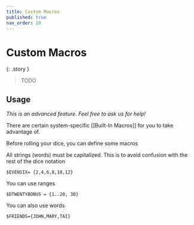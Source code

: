 ```yaml
---
title: Custom Macros
published: true
nav_order: 10
---
```


# Custom Macros


{: .story }   
> TODO


## Usage
*This is an advanced feature. Feel free to ask us for help!*

There are certain system-specific [[Built-In Macros]] for you to take advantage of.

Before rolling your dice, you can define some macros

All strings (words) must be capitalized. This is to avoid confusion with the rest of the dice notation 

`$EVENSIX= {2,4,6,8,10,12}`

You can use ranges

`$DTWENTYBONUS = {1..20, 30}`

You can also use words

`$FRIENDS={JOHN,MARY,TAI}`
